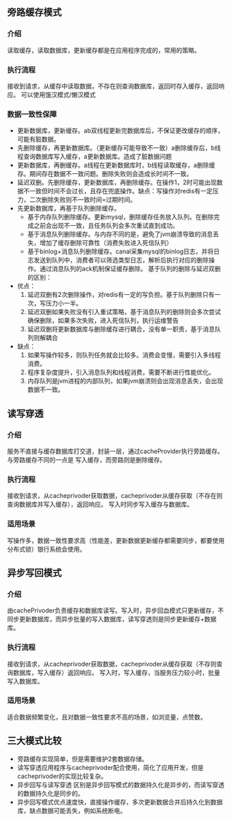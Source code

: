 ## 旁路缓存模式
### 介绍
读取缓存，读取数据库，更新缓存都是在应用程序完成的，常用的策略。
### 执行流程
接收到请求，从缓存中读取数据，不存在则查询数据库，返回时存入缓存，返回响应。
可以使用饿汉模式/懒汉模式
### 数据一致性保障
- 更新数据库，更新缓存。ab双线程更新完数据库后，不保证更改缓存的顺序，可能有脏数据。
- 先删除缓存，再更新数据库。（更新缓存可能导致不一致）a删除缓存后，b线程查询数据库写入缓存，a更新数据库。造成了脏数据问题
- 更新数据库，再删缓存。a线程在更新数据库时，b线程读取缓存，a删除缓存。期间存在数据不一致问题。删除失败则会造成长时间不一致。
- 延迟双删。先删除缓存，更新数据库，再删除缓存。在操作1，2时可能出现数据不一致但时间不会过长，且存在兜底操作。缺点：写操作对redis有一定压力，二次删除失败则不一致时间=过期时间。
- 先更新数据库，再基于队列删除缓存。
	- 基于内存队列删除缓存。更新mysql，删除缓存任务放入队列。在删除完成之前会出现不一致，且任务队列会多次重试直到成功。
	- 基于消息队列删除缓存。与内存不同的是，避免了jvm崩溃导致的消息丢失，增加了缓存删除可靠性（消费失败进入死信队列）
	- 基于binlog+消息队列删除缓存。canal采集mysql的binlog日志，并将日志发送到队列中，消费者可以筛选类型日志，解析后执行对应的删除操作。通过消息队列的ack机制保证缓存删除。
基于队列的删除与延迟双删的区别：
- 优点：
	1. 延迟双删有2次删除操作，对redis有一定的写负担。基于队列删除只有一次，写压力小一半。
	2. 延迟双删如果失败没有引入重试策略，基于消息队列的删除则会多次尝试确保删除，如果多次失败，进入死信队列，执行运维警告
	3. 延迟双删将更新数据库与删除缓存进行耦合，没有单一职责，基于消息队列则解耦合
- 缺点：
	1. 如果写操作较多，则队列任务就会比较多。消费会变慢，需要引入多线程消费。
	2. 程序复杂度提升，引入消息队列和线程消费，需要不断进行性能优化。
	3. 内存队列是jvm进程的内部队列，如果jvm崩溃则会出现消息丢失，会出现数据不一致。
## 读写穿透
### 介绍
服务不直接与缓存数据库打交道，封装一层，通过cacheProvider执行旁路缓存。
与旁路缓存不同的一点是 写入缓存，而旁路则是删除缓存。
### 执行流程
接收到请求，从cacheprivoder获取数据，cacheprivoder从缓存获取（不存在则查询数据库并写入缓存），返回响应。
写入时同步写入缓存与数据库。
### 适用场景
写操作多，数据一致性要求高（性能差，更新数据更新缓存都需要同步，都要使用分布式锁）银行系统会使用。
## 异步写回模式
### 介绍
由cachePrivoder负责缓存和数据库读写。写入时，异步回血模式只更新缓存，不同步更新数据库，而异步批量的写入数据库，读写穿透则是同步更新缓存+数据库。
### 执行流程
接收到请求，从cacheprivoder获取数据，cacheprivoder从缓存获取（不存则查询数据库，写入缓存）返回响应。
写入时，写入缓存，当服务压力较小时，批量写入数据库。
### 适用场景
适合数据频繁变化，且对数据一致性要求不高的场景，如浏览量，点赞数。

## 三大模式比较
- 旁路缓存实现简单，但是需要维护2套数据存储。
- 读写穿透应用程序与cacheprivoder配合使用，简化了应用开发，但是cacheprivoder的实现比较复杂。
- 异步回写与读写穿透 区别是异步回写模式的数据持久化是异步的，而读写穿透的数据持久化是同步的。
- 异步回写模式优点速度快，直接操作缓存，多次更新数据合并后持久化到数据库，缺点数据可能丢失，例如系统断电。